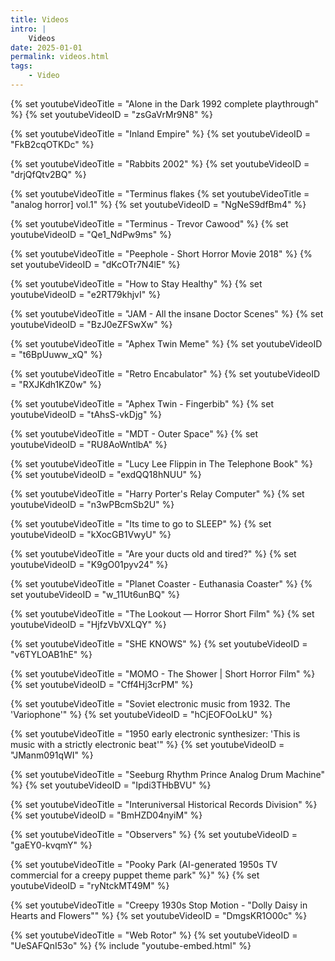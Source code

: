 ```yaml
---
title: Videos
intro: |
    Videos
date: 2025-01-01
permalink: videos.html
tags:
    - Video
---
```


{% set youtubeVideoTitle = "Alone in the Dark 1992 complete playthrough" %}
{% set youtubeVideoID = "zsGaVrMr9N8" %}

{% set youtubeVideoTitle = "Inland Empire" %}
{% set youtubeVideoID = "FkB2cqOTKDc" %}

{% set youtubeVideoTitle = "Rabbits 2002" %}
{% set youtubeVideoID = "drjQfQtv2BQ" %}

{% set youtubeVideoTitle = "Terminus flakes {% set youtubeVideoTitle = "analog horror] vol.1" %}
{% set youtubeVideoID = "NgNeS9dfBm4" %}

{% set youtubeVideoTitle = "Terminus - Trevor Cawood" %}
{% set youtubeVideoID = "Qe1_NdPw9ms" %}

{% set youtubeVideoTitle = "Peephole - Short Horror Movie 2018" %}
{% set youtubeVideoID = "dKcOTr7N4lE" %}

{% set youtubeVideoTitle = "How to Stay Healthy" %}
{% set youtubeVideoID = "e2RT79khjvI" %}

{% set youtubeVideoTitle = "JAM - All the insane Doctor Scenes" %}
{% set youtubeVideoID = "BzJ0eZFSwXw" %}

{% set youtubeVideoTitle = "Aphex Twin Meme" %}
{% set youtubeVideoID = "t6BpUuww_xQ" %}

{% set youtubeVideoTitle = "Retro Encabulator" %}
{% set youtubeVideoID = "RXJKdh1KZ0w" %}

{% set youtubeVideoTitle = "Aphex Twin - Fingerbib" %}
{% set youtubeVideoID = "tAhsS-vkDjg" %}

{% set youtubeVideoTitle = "MDT - Outer Space" %}
{% set youtubeVideoID = "RU8AoWntlbA" %}

{% set youtubeVideoTitle = "Lucy Lee Flippin in The Telephone Book" %}
{% set youtubeVideoID = "exdQQ18hNUU" %}

{% set youtubeVideoTitle = "Harry Porter's Relay Computer" %}
{% set youtubeVideoID = "n3wPBcmSb2U" %}

{% set youtubeVideoTitle = "Its time to go to SLEEP" %}
{% set youtubeVideoID = "kXocGB1VwyU" %}

{% set youtubeVideoTitle = "Are your ducts old and tired?" %}
{% set youtubeVideoID = "K9gO01pyv24" %}

{% set youtubeVideoTitle = "Planet Coaster - Euthanasia Coaster" %}
{% set youtubeVideoID = "w_11Ut6unBQ" %}

{% set youtubeVideoTitle = "The Lookout — Horror Short Film" %}
{% set youtubeVideoID = "HjfzVbVXLQY" %}

{% set youtubeVideoTitle = "SHE KNOWS" %}
{% set youtubeVideoID = "v6TYLOAB1hE" %}

{% set youtubeVideoTitle = "MOMO - The Shower | Short Horror Film" %}
{% set youtubeVideoID = "Cff4Hj3crPM" %}

{% set youtubeVideoTitle = "Soviet electronic music from 1932. The 'Variophone'" %}
{% set youtubeVideoID = "hCjEOFOoLkU" %}

{% set youtubeVideoTitle = "1950 early electronic synthesizer: 'This is music with a strictly electronic beat'" %}
{% set youtubeVideoID = "JManm091qWI" %}

{% set youtubeVideoTitle = "Seeburg Rhythm Prince Analog Drum Machine" %}
{% set youtubeVideoID = "Ipdi3THbBVU" %}

<!-- {% set youtubeVideoTitle = "Sky 1975 Episode 1 - Burning Bright 07-04-1975" %}
{% set youtubeVideoID = "Ugkxg4SUzHriignTFpjclpFOSP63giS2TSvb" %} -->

{% set youtubeVideoTitle = "Interuniversal Historical Records Division" %}
{% set youtubeVideoID = "BmHZD04nyiM" %}

{% set youtubeVideoTitle = "Observers" %}
{% set youtubeVideoID = "gaEY0-kvqmY" %}

{% set youtubeVideoTitle = "Pooky Park (AI-generated 1950s TV commercial for a creepy puppet theme park" %}" %}
{% set youtubeVideoID = "ryNtckMT49M" %}

{% set youtubeVideoTitle = "Creepy 1930s Stop Motion - "Dolly Daisy in Hearts and Flowers"" %}
{% set youtubeVideoID = "DmgsKR1O00c" %}

{% set youtubeVideoTitle = "Web Rotor" %}
{% set youtubeVideoID = "UeSAFQnI53o" %}
{% include "youtube-embed.html" %}